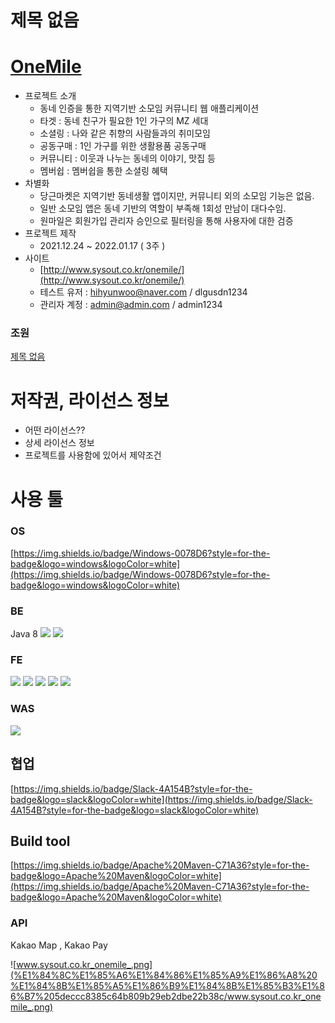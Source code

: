 # 제목 없음

# [OneMile](http://www.sysout.co.kr/onemile)

- 프로젝트 소개
    - 동네 인증을 통한 지역기반 소모임 커뮤니티 웹 애플리케이션
    - 타겟  :  동네 친구가 필요한 1인 가구의 MZ 세대
    - 소셜링 : 나와 같은 취향의 사람들과의 취미모임
    - 공동구매 : 1인 가구를 위한 생활용품 공동구매
    - 커뮤니티 :  이웃과 나누는 동네의 이야기, 맛집 등
    - 멤버쉽 :  멤버쉽을 통한 소셜링 혜택
- 차별화
    - 당근마켓은 지역기반 동네생활 앱이지만, 커뮤니티 외의 소모임 기능은 없음.
    - 일반 소모임 앱은 동네 기반의 역할이 부족해 1회성 만남이 대다수임.
    - 원마일은 회원가입 관리자 승인으로  필터링을 통해 사용자에 대한 검증
- 프로젝트 제작
    - 2021.12.24 ~ 2022.01.17 ( 3주 )
- 사이트
    - [http://www.sysout.co.kr/onemile/](http://www.sysout.co.kr/onemile/)
    - 테스트 유저 : hihyunwoo@naver.com / dlgusdn1234
    - 관리자 계정  : admin@admin.com / admin1234
    

### 조원

[제목 없음](https://www.notion.so/28d7d7d836354f48b4a3cb3c96cc6506)

# 저작권, 라이선스 정보

- 어떤 라이선스??
- 상세 라이선스 정보
- 프로젝트를 사용함에 있어서 제약조건

# 사용 툴

### OS

[https://img.shields.io/badge/Windows-0078D6?style=for-the-badge&logo=windows&logoColor=white](https://img.shields.io/badge/Windows-0078D6?style=for-the-badge&logo=windows&logoColor=white)

### BE

Java 8 <img src="[https://img.shields.io/badge/JAVA-007396?style=for-the-badge&logo=java&logoColor=white](https://img.shields.io/badge/JAVA-007396?style=for-the-badge&logo=java&logoColor=white)"> <img src="[https://img.shields.io/badge/Spring-6DB33F?style=for-the-badge&logo=Spring&logoColor=white](https://img.shields.io/badge/Spring-6DB33F?style=for-the-badge&logo=Spring&logoColor=white)">

### FE

<img src="[https://img.shields.io/badge/javascript-F7DF1E?style=for-the-badge&logo=javascript&logoColor=black](https://img.shields.io/badge/javascript-F7DF1E?style=for-the-badge&logo=javascript&logoColor=black)"> <img src="[https://img.shields.io/badge/jquery-0769AD?style=for-the-badge&logo=jquery&logoColor=white](https://img.shields.io/badge/jquery-0769AD?style=for-the-badge&logo=jquery&logoColor=white)"> <img src="[https://img.shields.io/badge/html-E34F26?style=for-the-badge&logo=html5&logoColor=white](https://img.shields.io/badge/html-E34F26?style=for-the-badge&logo=html5&logoColor=white)"> <img src="[https://img.shields.io/badge/css-1572B6?style=for-the-badge&logo=css3&logoColor=white](https://img.shields.io/badge/css-1572B6?style=for-the-badge&logo=css3&logoColor=white)"> <img src="[https://img.shields.io/badge/bootstrap-7952B3?style=for-the-badge&logo=bootstrap&logoColor=white](https://img.shields.io/badge/bootstrap-7952B3?style=for-the-badge&logo=bootstrap&logoColor=white)">

### WAS

<img src="[https://img.shields.io/badge/apache](https://img.shields.io/badge/apache) tomcat-F8DC75?style=for-the-badge&logo=apachetomcat&logoColor=white">

## 협업

[https://img.shields.io/badge/Slack-4A154B?style=for-the-badge&logo=slack&logoColor=white](https://img.shields.io/badge/Slack-4A154B?style=for-the-badge&logo=slack&logoColor=white)

## Build tool

[https://img.shields.io/badge/Apache%20Maven-C71A36?style=for-the-badge&logo=Apache%20Maven&logoColor=white](https://img.shields.io/badge/Apache%20Maven-C71A36?style=for-the-badge&logo=Apache%20Maven&logoColor=white)

### API

Kakao Map , Kakao Pay

![www.sysout.co.kr_onemile_.png](%E1%84%8C%E1%85%A6%E1%84%86%E1%85%A9%E1%86%A8%20%E1%84%8B%E1%85%A5%E1%86%B9%E1%84%8B%E1%85%B3%E1%86%B7%205deccc8385c64b809b29eb2dbe22b38c/www.sysout.co.kr_onemile_.png)